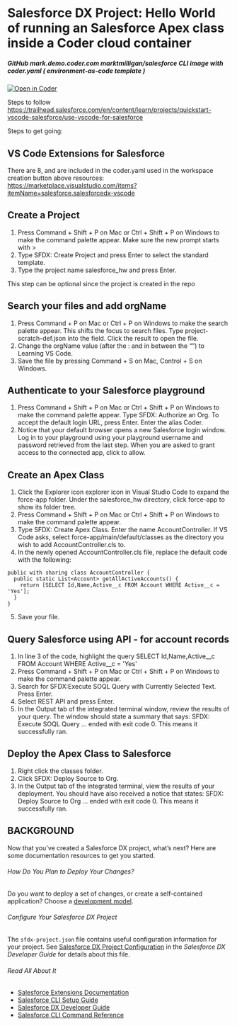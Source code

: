 # Salesforce DX Project: Hello World of running an Salesforce Apex class inside a Coder cloud container

##### GitHub mark.demo.coder.com marktmilligan/salesforce CLI image with coder.yaml ( environment-as-code template )
[![Open in Coder](https://cdn.coder.com/embed-button.svg)](https://mark.demo.coder.com/wac/build?project_oauth_service=github&template_oauth_service=github&project_url=git@github.com:mtm20176/salesforce_hw.git&template_url=https://github.com/mtm20176/salesforce_wac&template_ref=master)

Steps to follow
https://trailhead.salesforce.com/en/content/learn/projects/quickstart-vscode-salesforce/use-vscode-for-salesforce

Steps to get going:

## VS Code Extensions for Salesforce
There are 8, and are included in the coder.yaml used in the workspace creation button above 
resources: https://marketplace.visualstudio.com/items?itemName=salesforce.salesforcedx-vscode

## Create a Project
1. Press Command + Shift + P on Mac or Ctrl + Shift + P on Windows to make the command palette appear.
Make sure the new prompt starts with >
2. Type SFDX: Create Project and press Enter to select the standard template.
3. Type the project name salesforce_hw and press Enter.

This step can be optional since the project is created in the repo

## Search your files and add orgName
1. Press Command + P on Mac or Ctrl + P on Windows to make the search palette appear. This shifts the focus to search files.
Type project-scratch-def.json into the field.
Click the result to open the file.
2. Change the orgName value (after the : and in between the “”) to Learning VS Code.
3. Save the file by pressing Command + S on Mac, Control + S on Windows.

## Authenticate to your Salesforce playground
1. Press Command + Shift + P on Mac or Ctrl + Shift + P on Windows to make the command palette appear.
Type SFDX: Authorize an Org.
To accept the default login URL, press Enter.
Enter the alias Coder.
2. Notice that your default browser opens a new Salesforce login window. Log in to your playground using your playground username and password retrieved from the last step.
When you are asked to grant access to the connected app, click to allow.  

## Create an Apex Class
1. Click the Explorer icon explorer icon in Visual Studio Code to expand the force-app folder.
Under the salesforce_hw directory, click force-app to show its folder tree.
2. Press Command + Shift + P on Mac or Ctrl + Shift + P on Windows to make the command palette appear.
3. Type SFDX: Create Apex Class.
Enter the name AccountController.
If VS Code asks, select force-app/main/default/classes as the directory you wish to add AccountController.cls to.
4. In the newly opened AccountController.cls file, replace the default code with the following:

```
public with sharing class AccountController {
  public static List<Account> getAllActiveAccounts() {
    return [SELECT Id,Name,Active__c FROM Account WHERE Active__c = 'Yes'];
  }
}
```
5. Save your file.

## Query Salesforce using API - for account records 
1. In line 3 of the code, highlight the query SELECT Id,Name,Active__c FROM Account WHERE Active__c = 'Yes'
2. Press Command + Shift + P on Mac or Ctrl + Shift + P on Windows to make the command palette appear.
3. Search for SFDX:Execute SOQL Query with Currently Selected Text.
Press Enter.
4. Select REST API and press Enter.
5. In the Output tab of the integrated terminal window, review the results of your query. The window should state a summary that says: SFDX: Execute SOQL Query ... ended with exit code 0. This means it successfully ran.

## Deploy the Apex Class to Salesforce 
1. Right click the classes folder.
2. Click SFDX: Deploy Source to Org.
3. In the Output tab of the integrated terminal, view the results of your deployment. You should have also received a notice that states: SFDX: Deploy Source to Org ... ended with exit code 0. This means it successfully ran.

## BACKGROUND

Now that you’ve created a Salesforce DX project, what’s next? Here are some documentation resources to get you started.

###### How Do You Plan to Deploy Your Changes?

Do you want to deploy a set of changes, or create a self-contained application? Choose a [development model](https://developer.salesforce.com/tools/vscode/en/user-guide/development-models).

###### Configure Your Salesforce DX Project

The `sfdx-project.json` file contains useful configuration information for your project. See [Salesforce DX Project Configuration](https://developer.salesforce.com/docs/atlas.en-us.sfdx_dev.meta/sfdx_dev/sfdx_dev_ws_config.htm) in the _Salesforce DX Developer Guide_ for details about this file.

###### Read All About It

- [Salesforce Extensions Documentation](https://developer.salesforce.com/tools/vscode/)
- [Salesforce CLI Setup Guide](https://developer.salesforce.com/docs/atlas.en-us.sfdx_setup.meta/sfdx_setup/sfdx_setup_intro.htm)
- [Salesforce DX Developer Guide](https://developer.salesforce.com/docs/atlas.en-us.sfdx_dev.meta/sfdx_dev/sfdx_dev_intro.htm)
- [Salesforce CLI Command Reference](https://developer.salesforce.com/docs/atlas.en-us.sfdx_cli_reference.meta/sfdx_cli_reference/cli_reference.htm)
